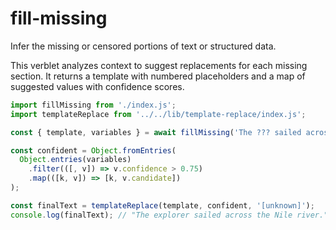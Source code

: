 # fill-missing

Infer the missing or censored portions of text or structured data.

This verblet analyzes context to suggest replacements for each missing section. It returns a template with numbered placeholders and a map of suggested values with confidence scores.

```javascript
import fillMissing from './index.js';
import templateReplace from '../../lib/template-replace/index.js';

const { template, variables } = await fillMissing('The ??? sailed across the ??? river.');

const confident = Object.fromEntries(
  Object.entries(variables)
    .filter(([, v]) => v.confidence > 0.75)
    .map(([k, v]) => [k, v.candidate])
);

const finalText = templateReplace(template, confident, '[unknown]');
console.log(finalText); // "The explorer sailed across the Nile river." (example)
```
